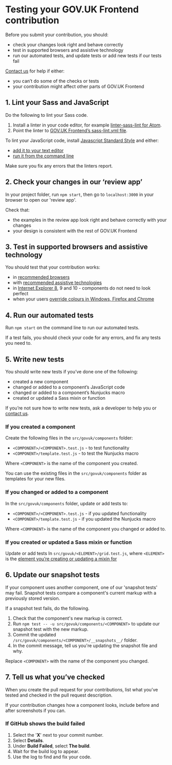 # Testing your GOV.UK Frontend contribution

Before you submit your contribution, you should:

- check your changes look right and behave correctly
- test in supported browsers and assistive technology
- run our automated tests, and update tests or add new tests if our tests fail

[Contact us](https://design-system.service.gov.uk/#support) for help if either:

- you can’t do some of the checks or tests
- your contribution might affect other parts of GOV.UK Frontend

## 1. Lint your Sass and JavaScript

Do the following to lint your Sass code.

1. Install a linter in your code editor, for example [linter-sass-lint for Atom](https://atom.io/packages/linter-sass-lint).
2. Point the linter to [GOV.UK Frontend’s sass-lint.yml file](https://github.com/alphagov/govuk-frontend/blob/master/config/.sass-lint.yml).

To lint your JavaScript code, install [Javascript Standard Style](https://standardjs.com/) and either:

- [add it to your text editor](https://standardjs.com/#are-there-text-editor-plugins)
- [run it from the command line](https://standardjs.com/#usage)

Make sure you fix any errors that the linters report.

## 2. Check your changes in our ‘review app’

In your project folder, run `npm start`, then go to `localhost:3000` in your browser to open our 'review app'.

Check that:

- the examples in the review app look right and behave correctly with your changes
- your design is consistent with the rest of GOV.UK Frontend

## 3. Test in supported browsers and assistive technology

You should test that your contribution works:

- in [recommended browsers](https://www.gov.uk/service-manual/technology/designing-for-different-browsers-and-devices#browsers-to-test-in)
- with [recommended assistive technologies](https://www.gov.uk/service-manual/technology/testing-with-assistive-technologies#what-to-test)
- in [Internet Explorer 8](/docs/installation/supporting-internet-explorer-8.md), 9 and 10 - components do not need to look perfect
- when your users [override colours in Windows, Firefox and Chrome](https://accessibility.blog.gov.uk/2018/08/01/supporting-users-who-change-colours-on-gov-uk/)

## 4. Run our automated tests

Run `npm start` on the command line to run our automated tests.

If a test fails, you should check your code for any errors, and fix any tests you need to.

## 5. Write new tests

You should write new tests if you’ve done one of the following:

- created a new component
- changed or added to a component’s JavaScript code
- changed or added to a component’s Nunjucks macro
- created or updated a Sass mixin or function

If you’re not sure how to write new tests, ask a developer to help you or [contact us](https://design-system.service.gov.uk/#support).

### If you created a component

Create the following files in the `src/govuk/components` folder:

- `<COMPONENT>/<COMPONENT>.test.js` - to test functionality
- `<COMPONENT>/template.test.js` - to test the Nunjucks macro

Where `<COMPONENT>` is the name of the component you created.

You can use the existing files in the `src/govuk/components` folder as templates for your new files.

### If you changed or added to a component

In the `src/govuk/components` folder, update or add tests to:

- `<COMPONENT>/<COMPONENT>.test.js` - if you updated functionality
- `<COMPONENT>/template.test.js` - if you updated the Nunjucks macro

Where `<COMPONENT>` is the name of the component you changed or added to.

### If you created or updated a Sass mixin or function

Update or add tests In `src/govuk/<ELEMENT>/grid.test.js`, where `<ELEMENT>` is the [element you’re creating or updating a mixin for](https://github.com/alphagov/govuk-frontend/blob/master/src/govuk/README.md)

## 6. Update our snapshot tests

If your component uses another component, one of our 'snapshot tests' may fail. Snapshot tests compare a component's current markup with a previously stored version.

If a snapshot test fails, do the following.

1. Check that the component's new markup is correct.
2. Run `npm test -- -u src/govuk/components/<COMPONENT>` to update our snapshot test with the new markup.
3. Commit the updated `/src/govuk/components/<COMPONENT>/__snapshots__/` folder.
4. In the commit message, tell us you're updating the snapshot file and why.

Replace `<COMPONENT>` with the name of the component you changed.

## 7. Tell us what you’ve checked

When you create the pull request for your contributions, list what you’ve tested and checked in the pull request description.

If your contribution changes how a component looks, include before and after screenshots if you can.

### If GitHub shows the build failed

1. Select the '**X**' next to your commit number.
2. Select **Details**.
3. Under **Build Failed**, select **The build**.
4. Wait for the build log to appear.
5. Use the log to find and fix your code.
